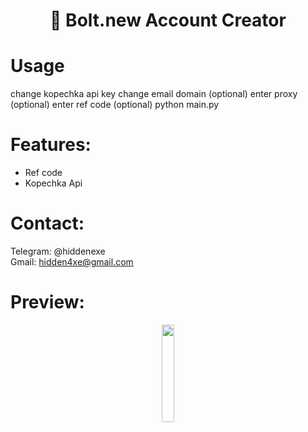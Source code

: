 <div align="center">
  <h1>🤖 Bolt.new Account Creator</h1>
</div>

# Usage

change kopechka api key
change email domain (optional)
enter proxy (optional)
enter ref code (optional)
python main.py

# Features:

- Ref code
- Kopechka Api
 
# Contact:

Telegram: @hiddenexe
<br>
Gmail: hidden4xe@gmail.com
 
# Preview:

<div align="center">
      <a href="#">
         <img src="https://png.pngtree.com/png-vector/20221018/ourmid/pngtree-youtube-social-media-round-icon-png-image_6315993.png" style="width:20%;">
      </a>

</div>

